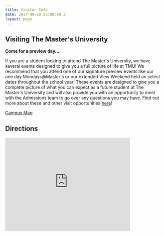 ```yaml
---
title: Visitor Info
date: 2017-09-20 22:00:00 Z
layout: page
---
```


## Visiting The Master's University

**Come for a preview day...**

If you are a student looking to attend The Master's University, we have several events designed to give you a full picture of life at TMU! We recommend that you attend one of our signature preview events like our one day Mondays@Master's or our extended View Weekend held on select dates throughout the school year! These events are designed to give you a complete picture of what you can expect as a future student at The Master's University and will also provide you with an opportunity to meet with the Admissions team to go over any questions you may have. Find out more about these and other visit opportunities [here](http://www.masters.edu/admissions/#visit)!

<a href="/uploads/campus_map_3.pdf" class="btn btn-navy">Campus Map</a>

## Directions

<iframe src="https://www.google.com/maps/embed?pb=!1m18!1m12!1m3!1d3292.759650840262!2d-118.51823909999996!3d34.3820328!2m3!1f0!2f0!3f0!3m2!1i1024!2i768!4f13.1!3m3!1m2!1s0x80c2866ed45fe9ad%3A0x6f38a00a79de16de!2sThe\+Master's\+College!5e0!3m2!1sen!2sus!4v1435357372998" style="border: 0;" allowfullscreen="" frameborder="0" height="300" width="400"></iframe>